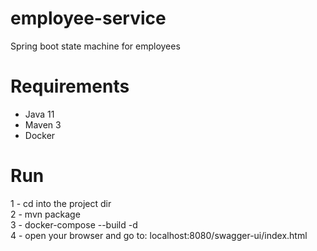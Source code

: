 # employee-service
Spring boot state machine for employees

# Requirements
- Java 11
- Maven 3
- Docker

# Run

1 - cd into the project dir </br>
2 - mvn package </br>
3 - docker-compose --build -d </br>
4 - open your browser and go to: localhost:8080/swagger-ui/index.html
